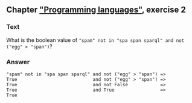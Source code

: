 ## Chapter ["Programming languages"](https://comp-think.github.io/book/04.pdf), exercise 2

### Text
What is the boolean value of `"spam" not in "spa span sparql" and not ("egg" > "span")`?

### Answer
```
"spam" not in "spa span sparql" and not ("egg" > "span") =>
True                            and not ("egg" > "span") =>
True                            and not False            =>
True                            and True                 =>
True
```